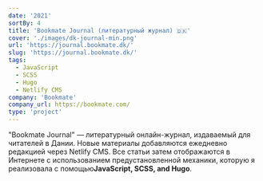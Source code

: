 ```yaml
---
date: '2021'
sortBy: 4
title: 'Bookmate Journal (литературный журнал) 🇩🇰'
cover: './images/dk-journal-min.png'
url: 'https://journal.bookmate.dk/'
slug: 'https://journal.bookmate.dk/'
tags: 
  - JavaScript
  - SCSS
  - Hugo
  - Netlify CMS
company: 'Bookmate'
company_url: https://bookmate.com/
type: 'project'
---
```


"Bookmate Journal" — литературный онлайн-журнал, издаваемый для читателей в Дании. Новые материалы добавляются ежедневно редакцией через Netlify CMS. Все статьи затем отображаются в Интернете с использованием предустановленной механики, которую я реализовала с помощью<b>JavaScript, SCSS, and Hugo</b>. 
